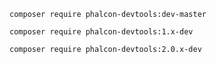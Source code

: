 ```
composer require phalcon-devtools:dev-master
```

```
composer require phalcon-devtools:1.x-dev
```

```
composer require phalcon-devtools:2.0.x-dev
```
